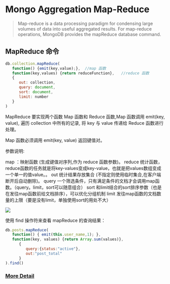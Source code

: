 # Mongo Aggregation Map-Reduce
> Map-reduce is a data processing paradigm for condensing large volumes of data into useful aggregated results. For map-reduce operations, MongoDB provides the mapReduce database command.


## MapReduce 命令

```javascript
db.collection.mapReduce(
   function() {emit(key,value);},  //map 函数
   function(key,values) {return reduceFunction},   //reduce 函数
   {
      out: collection,
      query: document,
      sort: document,
      limit: number
   }
)
```
MapReduce 要实现两个函数 Map 函数和 Reduce 函数,Map 函数调用 emit(key, value), 遍历 collection 中所有的记录, 将 key 与 value 传递给 Reduce 函数进行处理。

Map 函数必须调用 emit(key, value) 返回键值对。

参数说明:

map ：映射函数 (生成键值对序列,作为 reduce 函数参数)。
reduce 统计函数，reduce函数的任务就是将key-values变成key-value，也就是把values数组变成一个单一的值value。。
out 统计结果存放集合 (不指定则使用临时集合,在客户端断开后自动删除)。
query 一个筛选条件，只有满足条件的文档才会调用map函数。（query。limit，sort可以随意组合）
sort 和limit结合的sort排序参数（也是在发往map函数前给文档排序），可以优化分组机制
limit 发往map函数的文档数量的上限（要是没有limit，单独使用sort的用处不大）

![](https://docs.mongodb.com/manual/_images/map-reduce.bakedsvg.svg)

使用 find 操作符来查看 mapReduce 的查询结果：

```javascript
db.posts.mapReduce( 
   function() { emit(this.user_name,1); }, 
   function(key, values) {return Array.sum(values)}, 
      {  
         query:{status:"active"},  
         out:"post_total" 
      }
).find()

```


### [More Detail](https://docs.mongodb.com/manual/core/map-reduce/)